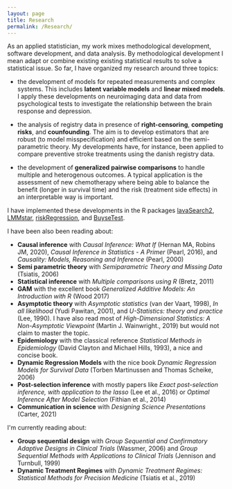 ```yaml
---
layout: page
title: Research
permalink: /Research/
---
```


As an applied statistician, my work mixes methodological development,
software development, and data analysis. By methodological development
I mean adapt or combine existing existing statistical results to solve
a statistical issue. So far, I have organized my research around three
topics:

- the development of models for repeated measurements and complex
  systems. This includes **latent variable models** and **linear mixed
  models**. I apply these developments on neuroimaging data and data
  from psychological tests to investigate the relationship between the
  brain response and depression.

- the analysis of registry data in presence of **right-censoring**,
  **competing risks**, and **counfounding**. The aim is to develop
  estimators that are robust (to model misspecification) and efficient
  based on the semi-parametric theory. My developments have, for
  instance, been applied to compare preventive stroke treatments using
  the danish registry data.

- the development of **generalized pairwise comparisons** to handle
  multiple and heterogenous outcomes. A typical
  application is the assessment of new chemotherapy where being able
  to balance the benefit (longer in survival time) and the risk
  (treatment side effects) in an interpretable way is important.

I have implemented these developments in the R packages
[lavaSearch2](https://cran.r-project.org/web/packages/lavaSearch2/index.html),
[LMMstar](https://cran.r-project.org/web/packages/LMMstar/index.html),
[riskRegression](https://cran.r-project.org/web/packages/riskRegression/index.html),
and
[BuyseTest](https://cran.r-project.org/web/packages/BuyseTest/index.html).

I have been also been reading about:
- **Causal inference** with *Causal Inference: What If* (Hernan MA,
  Robins JM, 2020), *Causal Inference in Statistics - A Primer*
  (Pearl, 2016), and *Causality: Models, Reasoning and Inference*
  (Pearl, 2000)
- **Semi parametric theory** with *Semiparametric Theory and Missing
  Data* (Tsiatis, 2006)
- **Statistical inference** with *Multiple comparisons using R* (Bretz, 2011)
- **GAM** with the excellent book *Generalized Additive Models: An
  Introduction with R* (Wood 2017)
- **Asymptotic theory** with *Asymptotic statistics* (van der Vaart,
  1998), *In all likelihood* (Yudi Pawitan, 2001), and *U-Statistics:
  theory and practice* (Lee, 1990). I have also read most of
  *High-Dimensional Statistics: A Non-Asymptotic Viewpoint* (Martin
  J. Wainwright., 2019) but would not claim to master the topic.
- **Epidemiology** with the classical reference *Statistical Methods
  in Epidemiology* (David Clayton and Michael Hills, 1993), a nice and
  concise book.
- **Dynamic Regression Models** with the nice book *Dynamic Regression
  Models for Survival Data* (Torben Martinussen and Thomas Scheike,
  2006)
- **Post-selection inference** with mostly papers like *Exact
  post-selection inference, with application to the lasso* (Lee et
  al., 2016) or *Optimal Inference After Model Selection* (Fithian et
  al., 2014)
- **Communication in science** with *Designing Science Presentations*
    (Carter, 2021)

I'm currently reading about:
- **Group sequential design** with *Group Sequential and Confirmatory
    Adaptive Designs in Clinical Trials* (Wassmer, 2006) and *Group
    Sequential Methods with Applications to Clinical Trials* (Jennison
    and Turnbull, 1999)
- **Dynamic Treatment Regimes** with *Dynamic Treatment Regimes:
    Statistical Methods for Precision Medicine* (Tsiatis et al., 2019)
